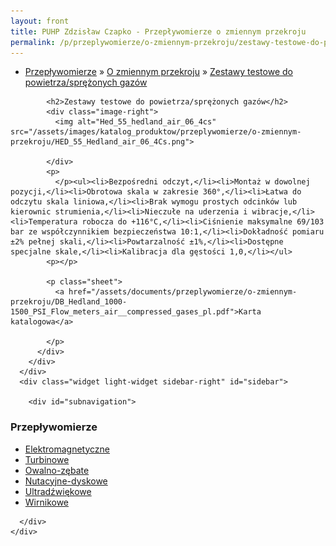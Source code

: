 ```yaml
---
layout: front
title: PUHP Zdzisław Czapko - Przepływomierze o zmiennym przekroju
permalink: /p/przeplywomierze/o-zmiennym-przekroju/zestawy-testowe-do-powietrza-sprezonych-gazow/
---
```


<div id="content">
  <div class="wrapper-with-color-background">
    <div class="content-area-blog blog-background-sidebar-right">
      <div class="mainarea-left" id="mainarea">
        <div class="blogpost-blog3">
          <div class="post-content">
            <ul class="meta">
<li>
<a href="/p/przeplywomierze">Przepływomierze</a>
»
<a href="/p/przeplywomierze/o-zmiennym-przekroju">O zmiennym przekroju</a>
»
<a href="/p/przeplywomierze/o-zmiennym-przekroju/zestawy-testowe-do-powietrza-sprezonych-gazow">Zestawy testowe do powietrza/sprężonych gazów</a>
</li>
</ul>

            <h2>Zestawy testowe do powietrza/sprężonych gazów</h2>
            <div class="image-right">
              <img alt="Hed_55_hedland_air_06_4cs" src="/assets/images/katalog_produktow/przeplywomierze/o-zmiennym-przekroju/HED_55_Hedland_air_06_4Cs.png">

            </div>
            <p>
              </p><ul><li>Bezpośredni odczyt,</li><li>Montaż w dowolnej pozycji,</li><li>Obrotowa skala w zakresie 360°,</li><li>Łatwa do odczytu skala liniowa,</li><li>Brak wymogu prostych odcinków lub kierownic strumienia,</li><li>Nieczułe na uderzenia i wibracje,</li><li>Temperatura robocza do +116°C,</li><li>Ciśnienie maksymalne 69/103 bar ze współczynnikiem bezpieczeństwa 10:1,</li><li>Dokładność pomiaru ±2% pełnej skali,</li><li>Powtarzalność ±1%,</li><li>Dostępne specjalne skale,</li><li>Kalibracja dla gęstości 1,0,</li></ul>
            <p></p>
            
            <p class="sheet">
              <a href="/assets/documents/przeplywomierze/o-zmiennym-przekroju/DB_Hedland_1000-1500_PSI_Flow_meters_air__compressed_gases_pl.pdf">Karta katalogowa</a>

            </p>
          </div>
        </div>
      </div>
      <div class="widget light-widget sidebar-right" id="sidebar">
        
        <div id="subnavigation">
<h3>Przepływomierze</h3>
<ul class="subcategories">
<li class="category"><a href="/p/przeplywomierze/elektromagnetyczne">Elektromagnetyczne</a></li>
<li class="category"><a href="/p/przeplywomierze/turbinowe">Turbinowe</a></li>
<li class="category"><a href="/p/przeplywomierze/owalno-zebate">Owalno-zębate</a></li>
<li class="category"><a href="/p/przeplywomierze/nutacyjne-dyskowe">Nutacyjne-dyskowe</a></li>
<li class="category"><a href="/p/przeplywomierze/ultradzwiekowe">Ultradźwiękowe</a></li>
<li class="category"><a href="/p/przeplywomierze/wirnikowe">Wirnikowe</a></li>
<!--
<li class="category"><a href="/p/przeplywomierze/wirowe">Wirowe</a></li>
<li class="category"><a href="/p/przeplywomierze/o-zmiennym-przekroju">O zmiennym przekroju</a></li>
<li class="category"><a href="/p/przeplywomierze/dla-hydrauliki-silowej">Dla hydrauliki siłowej</a></li>
<li class="category"><a href="/p/przeplywomierze/zwezkowe-i-roznicowo-cisnieniowe">Zwężkowe i różnicowo-ciśnieniowe</a></li>
-->
</ul>
<!--
<h3>Zawory regulacyjne</h3>
<ul class="subcategories">
<li class="category"><a href="/p/zawory-regulacyjne/male-zawory-regulacyjne">Małe zawory regulacyjne</a></li>
<li class="category"><a href="/p/zawory-regulacyjne/zawory-procesowe">Zawory procesowe</a></li>
<li class="category"><a href="/p/zawory-regulacyjne/zawory-w-wykonaniu-higienicznym">Zawory w wykonaniu higienicznym</a></li>
</ul>
<h3>API Industry</h3>
<ul class="subcategories">
<li class="category"><a href="/p/api-industry/czujniki-przemyslowe">Czujniki przemysłowe</a></li>
<div class="light-widget">
<ul class="products">
<li class="product"><a href="/p/api-industry/czujniki-przemyslowe/uts-ultradzwiekowy-sygnalizator-poziomu">UTS™ - Ultradźwiękowy sygnalizator poziomu</a></li>
<li class="product"><a href="/p/api-industry/czujniki-przemyslowe/tla-alarmowy-czujnik-poziomu">TLA™  - Alarmowy czujnik poziomu</a></li>
<li class="product"><a href="/p/api-industry/czujniki-przemyslowe/tgd-czujnik-poziomu-cieczy-temperatury-cisnienia-i-gestosci">TGD™ - Czujnik poziomu cieczy, temperatury, ciśnienia i gęstości</a></li>
<li class="product"><a href="/p/api-industry/czujniki-przemyslowe/tgd-l-pomiar-poziomu">TGD-L™ - Pomiar poziomu</a></li>
<li class="product"><a href="/p/api-industry/czujniki-przemyslowe/tgd-t-pomiar-temperatury">TGD-T™ - Pomiar temperatury</a></li>
<li class="product"><a href="/p/api-industry/czujniki-przemyslowe/tgd-s-pomiar-gestosci">TGD-S™ - Pomiar gęstości</a></li>
<li class="product"><a href="/p/api-industry/czujniki-przemyslowe/upt-uniwersalny-przetwornik-cisnienia">UPT™ - Uniwersalny przetwornik ciśnienia</a></li>
<li class="product"><a href="/p/api-industry/czujniki-przemyslowe/utt-uniwersalny-przetwornik-temperatury">UTT™ - Uniwersalny przetwornik temperatury</a></li>
<li class="product"><a href="/p/api-industry/czujniki-przemyslowe/pi-485-przetwornik-hart-sup-sup">PI-485™ - Przetwornik HART<sup>®</sup></a></li>
</ul>
</div>
</ul>
</div>
-->

      </div>
    </div>
  </div>
</div>